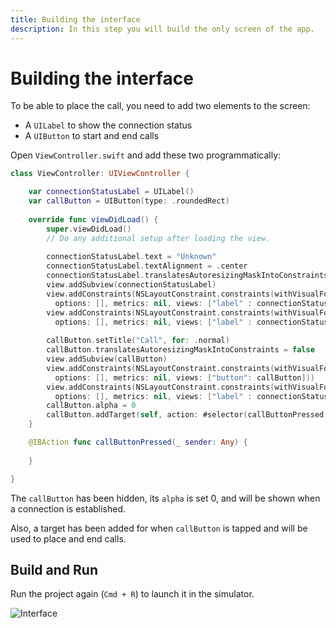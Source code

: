 ```yaml
---
title: Building the interface
description: In this step you will build the only screen of the app.
---
```


# Building the interface

To be able to place the call, you need to add two elements to the screen:

* A `UILabel` to show the connection status
* A `UIButton` to start and end calls

Open `ViewController.swift` and add these two programmatically:

```swift
class ViewController: UIViewController {

    var connectionStatusLabel = UILabel()
    var callButton = UIButton(type: .roundedRect)
    
    override func viewDidLoad() {
        super.viewDidLoad()
        // Do any additional setup after loading the view.
        
        connectionStatusLabel.text = "Unknown"
        connectionStatusLabel.textAlignment = .center
        connectionStatusLabel.translatesAutoresizingMaskIntoConstraints = false
        view.addSubview(connectionStatusLabel)
        view.addConstraints(NSLayoutConstraint.constraints(withVisualFormat: "H:|-20-[label]-20-|", 
          options: [], metrics: nil, views: ["label" : connectionStatusLabel]))
        view.addConstraints(NSLayoutConstraint.constraints(withVisualFormat: "V:|-40-[label(20)]", 
          options: [], metrics: nil, views: ["label" : connectionStatusLabel]))
        
        callButton.setTitle("Call", for: .normal)
        callButton.translatesAutoresizingMaskIntoConstraints = false
        view.addSubview(callButton)
        view.addConstraints(NSLayoutConstraint.constraints(withVisualFormat: "H:|-20-[button]-20-|", 
          options: [], metrics: nil, views: ["button": callButton]))
        view.addConstraints(NSLayoutConstraint.constraints(withVisualFormat: "V:[label]-40-[button(40)]", 
          options: [], metrics: nil, views: ["label" : connectionStatusLabel, "button": callButton]))
        callButton.alpha = 0
        callButton.addTarget(self, action: #selector(callButtonPressed(_:)), for: .touchUpInside)
    }

    @IBAction func callButtonPressed(_ sender: Any) {
         
    }

}
```

The `callButton` has been hidden, its `alpha` is set 0, and will be shown when a connection is established.

Also, a target has been added for when `callButton` is tapped and will be used to place and end calls.

## Build and Run

Run the project again (`Cmd + R`) to launch it in the simulator. 

![Interface](/images/client-sdk/ios-voice/interface.jpg)
